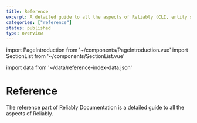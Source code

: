 ```yaml
---
title: Reference
excerpt: A detailed guide to all the aspects of Reliably (CLI, entity server...)
categories: ["reference"]
status: published
type: overview
---
```

import PageIntroduction from '~/components/PageIntroduction.vue'
import SectionList from '~/components/SectionList.vue'

import data from '~/data/reference-index-data.json'

# Reference

<PageIntroduction>
  The reference part of Reliably Documentation is a detailed guide to all the aspects of Reliably.
</PageIntroduction>

<SectionList
    title="Entities"
    categoryName="entities"
    description="Complete reference guide for the Reliably Entity Server"
    link="/reference/entities/"
    :list="data.entities.links"
/>

<SectionList
    title="CLI"
    categoryName="cli"
    description="Complete reference guide for the Reliably CLI"
    link="/reference/cli/"
    :list="data.cli.links"
/>
